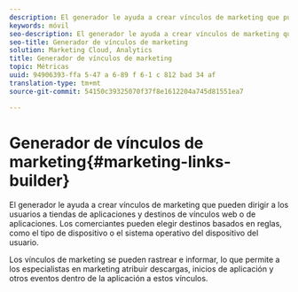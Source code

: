 ```yaml
---
description: El generador le ayuda a crear vínculos de marketing que pueden dirigir a los usuarios a tiendas de aplicaciones y destinos de vínculos web o de aplicaciones. Los especialistas en marketing pueden elegir destinos basados en reglas, como el tipo de dispositivo o el sistema operativo del dispositivo del usuario.
keywords: móvil
seo-description: El generador le ayuda a crear vínculos de marketing que pueden dirigir a los usuarios a tiendas de aplicaciones y destinos de vínculos web o de aplicaciones. Los especialistas en marketing pueden elegir destinos basados en reglas, como el tipo de dispositivo o el sistema operativo del dispositivo del usuario.
seo-title: Generador de vínculos de marketing
solution: Marketing Cloud, Analytics
title: Generador de vínculos de marketing
topic: Métricas
uuid: 94906393-ffa 5-47 a 6-89 f 6-1 c 812 bad 34 af
translation-type: tm+mt
source-git-commit: 54150c39325070f37f8e1612204a745d81551ea7

---
```



# Generador de vínculos de marketing{#marketing-links-builder}

El generador le ayuda a crear vínculos de marketing que pueden dirigir a los usuarios a tiendas de aplicaciones y destinos de vínculos web o de aplicaciones. Los comerciantes pueden elegir destinos basados en reglas, como el tipo de dispositivo o el sistema operativo del dispositivo del usuario.

Los vínculos de marketing se pueden rastrear e informar, lo que permite a los especialistas en marketing atribuir descargas, inicios de aplicación y otros eventos dentro de la aplicación a estos vínculos.
